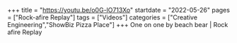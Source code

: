 +++
title = "https://youtu.be/o0G-lO713Xo"
startdate = "2022-05-26"
pages = ["Rock-afire Replay"]
tags = ["Videos"]
categories = ["Creative Engineering","ShowBiz Pizza Place"]
+++
One on one by beach bear | Rock afire Replay
